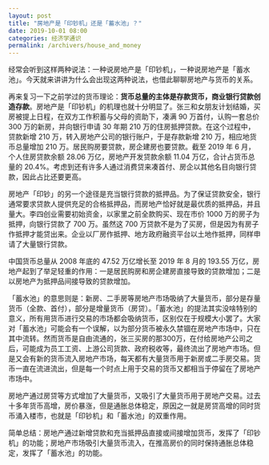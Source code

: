 ```yaml
---
layout: post
title: "房地产是「印钞机」还是「蓄水池」？"
date: 2019-10-01 08:00
categories: 经济学通识
permalink: /archivers/house_and_money
---
```


经常会听到这样两种说法：一种说房地产是「印钞机」，一种说房地产是「蓄水池」。今天就来讲讲为什么会出现这两种说法，也借此聊聊房地产与货币的关系。

再来复习一下之前学过的货币理论：**货币总量的主体是存款货币，商业银行贷款创造存款**。房地产是「印钞机」的机理也就十分明显了。张三和女朋友计划结婚，买房被提上日程，在双方工作积蓄与父母的资助下，凑满 90 万首付，认购一套总价 300 万的新房，并向银行申请 30 年期 210 万的住房抵押贷款。在这个过程中，贷款新增 210 万，转入房地产公司的银行账户，于是存款新增 210 万，相应地货币总量增加 210 万。居民购房要贷款，房企建房也要贷款。截至 2019 年 6 月，个人住房贷款余额 28.06 万亿，房地产开发贷款余额 11.04 万亿，合计占货币总量的 20.4%。考虑到还有许多人通过消费贷来凑首付、房企以其他名目向银行贷款，因此占比还要更高。

<!--more-->

房地产「印钞」的另一个途径是充当银行贷款的抵押品。为了保证贷款安全，银行通常要求贷款人提供充足的合格抵押品，而房地产恰好就是最优质的抵押品，并且量大。李四创业需要初始资金，以家里之前全款购买、现在市价 1000 万的房子为抵押，向银行贷款了 700 万。虽然这 700 万贷款不是为了买房，但是因为有房子作抵押才能贷出来。企业以厂房作抵押、地方政府融资平台以土地作抵押，同样申请了大量银行贷款。

中国货币总量从 2008 年底的 47.52 万亿增长至 2019 年 8 月的 193.55 万亿，房地产起到了举足轻重的作用：一是居民购房和房企建房直接导致的贷款增加；二是以房地产为抵押品间接导致的贷款增加。

「蓄水池」的意思则是：新房、二手房等房地产市场吸纳了大量货币，部分是存量货币（全款、首付），部分是增量货币（房贷）。「蓄水池」的提法其实没啥特别的意义，所有用货币进行交易的市场都会吸纳货币，区别仅在于规模大小罢了。大家对「蓄水池」可能会有一个误解，以为部分货币被永久禁锢在房地产市场中，只在其中流转。然而货币是自由流通的，张三买房的那300万，在付给房地产公司之后，可能成为员工工资、上游公司货款、政府税收等，最终流出了房地产市场。但是又会有新的货币流入房地产市场，每天都有大量货币用于新房或二手房交易。货币一直在流进流出，但是每一个时点上用于交易的货币又都相当于停留在了房地产市场中。

房地产通过房贷等方式增加了大量货币，又吸引了大量货币用于房地产交易。过去十多年货币高增，房价暴涨，但是通胀总体稳定，原因之一就是房贷高增的同时货币涌入楼市，也就是「印钞机」和「蓄水池」的双重作用。

简单总结：房地产通过新增贷款和充当抵押品直接或间接增加货币，发挥了「印钞机」的功能；房地产市场吸引大量货币流入，在推高房价的同时保持通胀总体稳定，发挥了「蓄水池」的功能。

